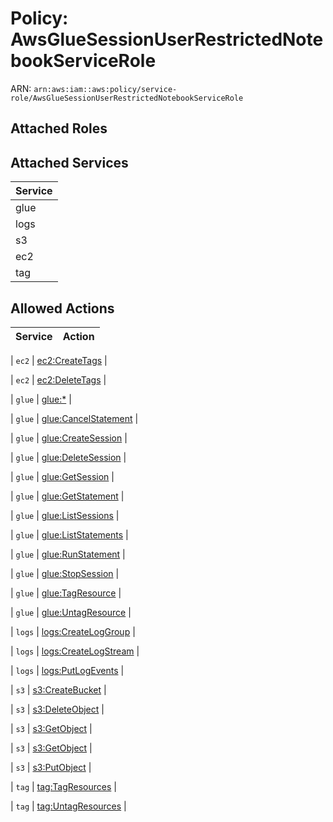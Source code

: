 # Policy: AwsGlueSessionUserRestrictedNotebookServiceRole

ARN: `arn:aws:iam::aws:policy/service-role/AwsGlueSessionUserRestrictedNotebookServiceRole`

## Attached Roles

## Attached Services

| Service |
|---------|
| glue |
| logs |
| s3 |
| ec2 |
| tag |

## Allowed Actions

| Service | Action |
|:-------:|--------|

| `ec2` | [ec2:CreateTags](../actions.md#ec2:createtags) |

| `ec2` | [ec2:DeleteTags](../actions.md#ec2:deletetags) |

| `glue` | [glue:*](../actions.md#glue:all) |

| `glue` | [glue:CancelStatement](../actions.md#glue:cancelstatement) |

| `glue` | [glue:CreateSession](../actions.md#glue:createsession) |

| `glue` | [glue:DeleteSession](../actions.md#glue:deletesession) |

| `glue` | [glue:GetSession](../actions.md#glue:getsession) |

| `glue` | [glue:GetStatement](../actions.md#glue:getstatement) |

| `glue` | [glue:ListSessions](../actions.md#glue:listsessions) |

| `glue` | [glue:ListStatements](../actions.md#glue:liststatements) |

| `glue` | [glue:RunStatement](../actions.md#glue:runstatement) |

| `glue` | [glue:StopSession](../actions.md#glue:stopsession) |

| `glue` | [glue:TagResource](../actions.md#glue:tagresource) |

| `glue` | [glue:UntagResource](../actions.md#glue:untagresource) |

| `logs` | [logs:CreateLogGroup](../actions.md#logs:createloggroup) |

| `logs` | [logs:CreateLogStream](../actions.md#logs:createlogstream) |

| `logs` | [logs:PutLogEvents](../actions.md#logs:putlogevents) |

| `s3` | [s3:CreateBucket](../actions.md#s3:createbucket) |

| `s3` | [s3:DeleteObject](../actions.md#s3:deleteobject) |

| `s3` | [s3:GetObject](../actions.md#s3:getobject) |

| `s3` | [s3:GetObject](../actions.md#s3:getobject) |

| `s3` | [s3:PutObject](../actions.md#s3:putobject) |

| `tag` | [tag:TagResources](../actions.md#tag:tagresources) |

| `tag` | [tag:UntagResources](../actions.md#tag:untagresources) |
